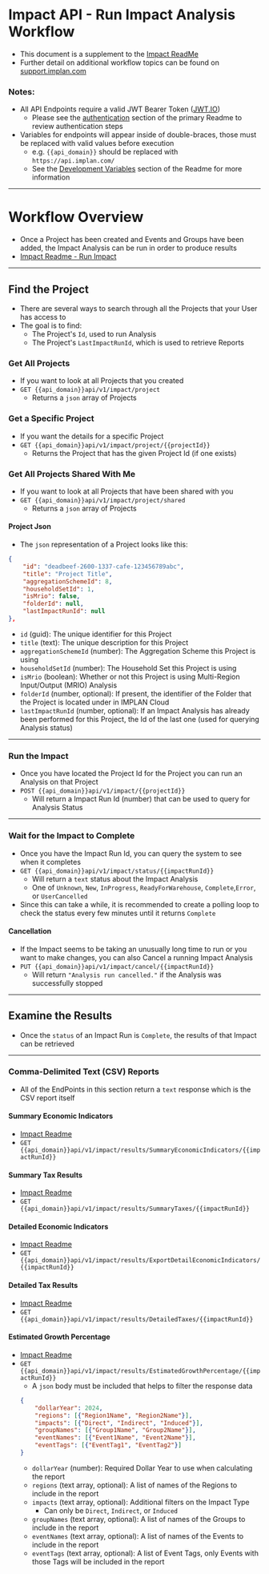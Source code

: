 # Impact API - Run Impact Analysis Workflow
- This document is a supplement to the [Impact ReadMe](https://github.com/Implan-Group/api/blob/main/impact/readme.md)
- Further detail on additional workflow topics can be found on [support.implan.com](https://support.implan.com/hc/en-us)

### Notes:
- All API Endpoints require a valid JWT Bearer Token ([JWT.IO](https://jwt.io/))
  -	Please see the [authentication](https://github.com/Implan-Group/api/blob/main/impact/readme.md#authentication---retrieving-bearer-access-token) section of the primary Readme to review authentication steps
- Variables for endpoints will appear inside of double-braces, those must be replaced with valid values before execution
  - e.g. `{{api_domain}}` should be replaced with `https://api.implan.com/`
  - See the [Development Variables](https://github.com/Implan-Group/api/blob/main/impact/readme.md#development-variables) section of the Readme for more information

---
# Workflow Overview
- Once a Project has been created and Events and Groups have been added, the Impact Analysis can be run in order to produce results
- [Impact Readme - Run Impact](https://github.com/Implan-Group/api/blob/main/impact/readme.md#run-impact-post)

---
## Find the Project
- There are several ways to search through all the Projects that your User has access to
- The goal is to find:
  - The Project's `Id`, used to run Analysis
  - The Project's `LastImpactRunId`, which is used to retrieve Reports

### Get All Projects
- If you want to look at all Projects that you created
- `GET {{api_domain}}api/v1/impact/project`
  - Returns a `json` array of Projects

### Get a Specific Project
- If you want the details for a specific Project
- `GET {{api_domain}}api/v1/impact/project/{{projectId}}`
  - Returns the Project that has the given Project Id (if one exists)

### Get All Projects Shared With Me
- If you want to look at all Projects that have been shared with you
- `GET {{api_domain}}api/v1/impact/project/shared`
  - Returns a `json` array of Projects

#### Project Json
- The `json` representation of a Project looks like this:
```json
{
    "id": "deadbeef-2600-1337-cafe-123456789abc",
    "title": "Project Title",
    "aggregationSchemeId": 8,
    "householdSetId": 1,
    "isMrio": false,
    "folderId": null,
    "lastImpactRunId": null
},
```
- `id` (guid): The unique identifier for this Project
- `title` (text): The unique description for this Project
- `aggregationSchemeId` (number): The Aggregation Scheme this Project is using
- `householdSetId` (number): The Household Set this Project is using
- `isMrio` (boolean): Whether or not this Project is using Multi-Region Input/Output (MRIO) Analysis
- `folderId` (number, optional): If present, the identifier of the Folder that the Project is located under in IMPLAN Cloud
- `lastImpactRunId` (number, optional): If an Impact Analysis has already been performed for this Project, the Id of the last one (used for querying Analysis status)


---
### Run the Impact
- Once you have located the Project Id for the Project you can run an Analysis on that Project
- `POST {{api_domain}}api/v1/impact/{{projectId}}`
  - Will return a Impact Run Id (number) that can be used to query for Analysis Status
  

---
### Wait for the Impact to Complete
- Once you have the Impact Run Id, you can query the system to see when it completes
- `GET {{api_domain}}api/v1/impact/status/{{impactRunId}}`
  - Will return a `text` status about the Impact Analysis
  - One of `Unknown`, `New`, `InProgress`, `ReadyForWarehouse`, `Complete`,`Error`, or `UserCancelled`
- Since this can take a while, it is recommended to create a polling loop to check the status every few minutes until it returns `Complete`

#### Cancellation
- If the Impact seems to be taking an unusually long time to run or you want to make changes, you can also Cancel a running Impact Analysis
- `PUT {{api_domain}}api/v1/impact/cancel/{{impactRunId}}`
  - Will return `"Analysis run cancelled."` if the Analysis was successfully stopped

---
## Examine the Results
- Once the `status` of an Impact Run is `Complete`, the results of that Impact can be retrieved

---
### Comma-Delimited Text (CSV) Reports
- All of the EndPoints in this section return a `text` response which is the CSV report itself

#### Summary Economic Indicators
- [Impact Readme](https://github.com/Implan-Group/api/blob/main/impact/readme.md#summary-economic-indicators-export--get)
- `GET {{api_domain}}api/v1/impact/results/SummaryEconomicIndicators/{{impactRunId}}`

#### Summary Tax Results
- [Impact Readme](https://github.com/Implan-Group/api/blob/main/impact/readme.md#summary-taxes-export-get)
- `GET {{api_domain}}api/v1/impact/results/SummaryTaxes/{{impactRunId}}`

#### Detailed Economic Indicators
- [Impact Readme](https://github.com/Implan-Group/api/blob/main/impact/readme.md#detail-economic-indicators-export-get)
- `GET {{api_domain}}api/v1/impact/results/ExportDetailEconomicIndicators/{{impactRunId}}`

#### Detailed Tax Results
- [Impact Readme](https://github.com/Implan-Group/api/blob/main/impact/readme.md#detail-taxes-export-get)
- `GET {{api_domain}}api/v1/impact/results/DetailedTaxes/{{impactRunId}}`


#### Estimated Growth Percentage
- [Impact Readme](https://github.com/Implan-Group/api/blob/main/impact/readme.md#estimated-growth-percentage)
- `GET {{api_domain}}api/v1/impact/results/EstimatedGrowthPercentage/{{impactRunId}}`
  - A `json` body must be included that helps to filter the response data
  ```json
  {
      "dollarYear": 2024,
      "regions": [{"Region1Name", "Region2Name"}],
      "impacts": [{"Direct", "Indirect", "Induced"}],
      "groupNames": [{"Group1Name", "Group2Name"}],
      "eventNames": [{"Event1Name", "Event2Name"}],
      "eventTags": [{"EventTag1", "EventTag2"}]
  }
  ```
  - `dollarYear` (number): Required Dollar Year to use when calculating the report
  - `regions` (text array, optional): A list of names of the Regions to include in the report
  - `impacts` (text array, optional): Additional filters on the Impact Type
    - Can only be `Direct`, `Indirect`, or `Induced`
  - `groupNames` (text array, optional): A list of names of the Groups to include in the report
  - `eventNames` (text array, optional): A list of names of the Events to include in the report
  - `eventTags` (text array, optional): A list of Event Tags, only Events with those Tags will be included in the report